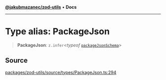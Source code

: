 [**@jakubmazanec/zod-utils**](../README.md) • **Docs**

---

# Type alias: PackageJson

> **PackageJson**: `z.infer`\<_typeof_ [`packageJsonSchema`](../variables/packageJsonSchema.md)\>

## Source

[packages/zod-utils/source/types/PackageJson.ts:294](https://github.com/jakubmazanec/js-tools/blob/45932621a19c677851f8bf60e4a28d217617972b/packages/zod-utils/source/types/PackageJson.ts#L294)

